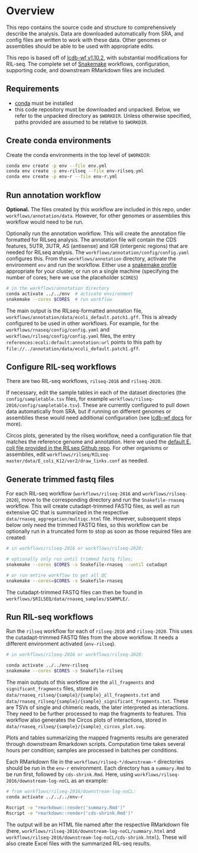 # Overview

This repo contains the source code and structure to comprehensively describe
the analysis. Data are downloaded automatically from SRA, and config files are
written to work with these data. Other genomes or assemblies should be able to
be used with appropriate edits.

This repo is based off of [lcdb-wf
v1.10.2](https://github.com/lcdb/lcdb-wf/releases/tag/v1.10.2), with
substantial modifications for RIL-seq. The complete set of
[Snakemake](https://snakemake.readthedocs.io/en/stable/) workflows,
configuration, supporting code, and downstream RMarkdown files are included.

## Requirements

- [conda](https://docs.conda.io/projects/conda/en/latest/user-guide/install/index.html) must be installed
- this code repository must be downloaded and unpacked. Below, we refer to the
  unpacked directory as `$WORKDIR`. Unless otherwise specified, paths provided
  are assumed to be relative to `$WORKDIR`.

## Create conda environments

Create the conda environments in the top level of `$WORKDIR`:

```bash
conda env create -p env --file env.yml
conda env create -p env-rilseq --file env-rilseq.yml
conda env create -p env-r --file env-r.yml
```

## Run annotation workflow

**Optional.** The files created by this workflow are included in this repo,
under `workflows/annotation/data`. However, for other genomes or assemblies
this workflow would need to be run.

Optionally run the annotation workflow. This will create the annotation file
formatted for RILseq analysis. The annotation file will contain the CDS
features, 5UTR, 3UTR, AS (antisense) and IGR (intergenic regions) that are
needed for RILseq analysis. The `workflows/annotation/config/config.yaml`
configures this. From the `workflows/annotation` directory, activate the
environment `env` and run the workflow. Either use a [snakemake
profile](https://snakemake.readthedocs.io/en/stable/executing/cli.html#profiles)
appropriate for your cluster, or run on a single machine (specifying the number
of cores; here we use the placeholder `$CORES`)

```bash
# in the workflows/annotation directory
conda activate ../../env  # activate environment
snakemake --cores $CORES  # run workflow
```

The main output is the RILseq-formatted annotation file,
`workflows/annotation/data/ecoli_default.patch1.gff`. This is already
configured to be used in other workflows. For example, for the
`workflows/rnaseq/config/config.yaml` and `workflows/rilseq/config/config.yaml`
files, the entry `references:ecoli:default:annotation:url` points to this
path by `file://../annotation/data/ecoli_default.patch1.gff`.

## Configure RIL-seq workflows

There are two RIL-seq workflows, `rilseq-2016` and `rilseq-2020`. 

If necessary, edit the sample tables in each of the dataset directories (the
`config/sampletable.tsv` files, for example
`workflows/rilseq-2016/config/sampletable.tsv`). These are currently configured
to pull down data automatically from SRA, but if running on different genomes
or assemblies these would need additional configuration (see [lcdb-wf
docs](https://lcdb.github.io/lcdb-wf/sampletable.html#rna-seq-sample-table) for
more).

Circos plots, generated by the rilseq workflow, need a configuration file that
matches the reference genome and annotation. Here we used the [default E. coli
file provided in the RILseq Github repo](https://github.com/asafpr/RILseq/blob/master/data/E_coli_K12/ver2/draw_links.conf). For
other organisms or assemblies, edit
`workflows/rilseq/RILseq-master/data/E_coli_K12/ver2/draw_links.conf` as
needed.

## Generate trimmed fastq files

For each RIL-seq workflow (`workflows/rilseq-2016` and
`workflows/rilseq-2020`), move to the corresponding directory and run the
`Snakefile-rnaseq` workflow. This will create cutadapt-trimmed FASTQ files, as
well as run extensive QC that is summarized in the respective
`data/rnaseq_aggregation/multiqc.html` file. However, subsequent steps below
only need the trimmed FASTQ files, so this workflow can be optionally run in
a truncated form to stop as soon as those required files are created:

```bash
# in workflows/rilseq-2016 or workflows/rilseq-2020:

# optionally only run until trimmed fastq files:
snakemake --cores $CORES -s Snakefile-rnaseq --until cutadapt

# or run entire workflow to get all QC
snakemake --cores=$CORES -s Snakefile-rnaseq

```

The cutadapt-trimmed FASTQ files can then be found in
`workflows/$RILSEQ/data/rnaseq_samples/$SAMPLE/`.

## Run RIL-seq workflows

Run the `rilseq` workflow for each of `rilseq-2016` and `rilseq-2020`. This
uses the cutadapt-trimmed FASTQ files from the above workflow. It needs
a different environment activated (`env-rilseq`).

```bash
# in workflows/rilseq-2016 or workflows/rilseq-2020:

conda activate ../../env-rilseq
snakemake --cores $CORES -s Snakefile-rilseq
```

The main outputs of this workflow are the `all_fragments` and
`significant_fragments` files, stored in
`data/rnaseq_rilseq/{sample}/{sample}_all_fragments.txt` and
`data/rnaseq_rilseq/{sample}/{sample}_significant_fragments.txt`. These are
TSVs of single and chimeric reads, the later interpreted as interactions.
They need to be further processed to map the fragments to features. This
workflow also generates the Circos plots of interactions, stored in
`data/rnaseq_rilseq/{sample}/{sample}_circos_plot.svg`.

Plots and tables summarizing the mapped fragments results are generated
through downstream Rmarkdown scripts. Computation time takes several hours
per condition; samples are processed in batches per conditions.

Each RMarkdown file in the `workflows/rilseq-*/downstream-*` directories should
be run in the `env-r` environment. Each directory has a `summary.Rmd` to be run
first, followed by `cds-shrink.Rmd`. Here, using
`workflows/rilseq-2016/downstream-log-noCL` as an example:

```bash
# from workflows/rilseq-2016/downstream-log-noCL:
conda activate ../../../env-r

Rscript -e "rmarkdown::render('summary.Rmd')"
Rscript -e "rmarkdown::render('cds-shrink.Rmd')"
```

The output will be an HTML file named after the respective RMarkdown file
(here, `workflows/rilseq-2016/downstream-log-noCL/summary.html` and
`workflows/rilseq-2016/downstream-log-noCL/cds-shrink.html`). These will also
create Excel files with the summarized RIL-seq results.
